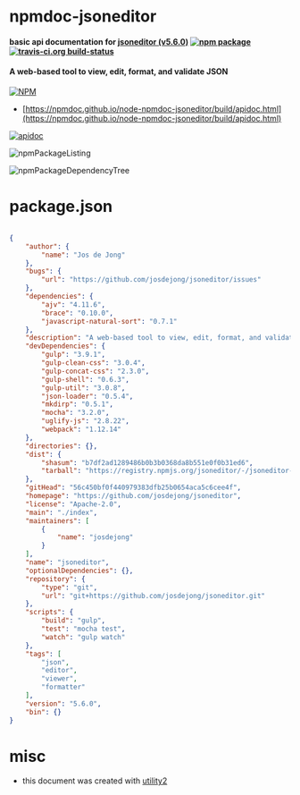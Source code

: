 # npmdoc-jsoneditor

#### basic api documentation for  [jsoneditor (v5.6.0)](https://github.com/josdejong/jsoneditor)  [![npm package](https://img.shields.io/npm/v/npmdoc-jsoneditor.svg?style=flat-square)](https://www.npmjs.org/package/npmdoc-jsoneditor) [![travis-ci.org build-status](https://api.travis-ci.org/npmdoc/node-npmdoc-jsoneditor.svg)](https://travis-ci.org/npmdoc/node-npmdoc-jsoneditor)

#### A web-based tool to view, edit, format, and validate JSON

[![NPM](https://nodei.co/npm/jsoneditor.png?downloads=true&downloadRank=true&stars=true)](https://www.npmjs.com/package/jsoneditor)

- [https://npmdoc.github.io/node-npmdoc-jsoneditor/build/apidoc.html](https://npmdoc.github.io/node-npmdoc-jsoneditor/build/apidoc.html)

[![apidoc](https://npmdoc.github.io/node-npmdoc-jsoneditor/build/screenCapture.buildCi.browser.%252Ftmp%252Fbuild%252Fapidoc.html.png)](https://npmdoc.github.io/node-npmdoc-jsoneditor/build/apidoc.html)

![npmPackageListing](https://npmdoc.github.io/node-npmdoc-jsoneditor/build/screenCapture.npmPackageListing.svg)

![npmPackageDependencyTree](https://npmdoc.github.io/node-npmdoc-jsoneditor/build/screenCapture.npmPackageDependencyTree.svg)



# package.json

```json

{
    "author": {
        "name": "Jos de Jong"
    },
    "bugs": {
        "url": "https://github.com/josdejong/jsoneditor/issues"
    },
    "dependencies": {
        "ajv": "4.11.6",
        "brace": "0.10.0",
        "javascript-natural-sort": "0.7.1"
    },
    "description": "A web-based tool to view, edit, format, and validate JSON",
    "devDependencies": {
        "gulp": "3.9.1",
        "gulp-clean-css": "3.0.4",
        "gulp-concat-css": "2.3.0",
        "gulp-shell": "0.6.3",
        "gulp-util": "3.0.8",
        "json-loader": "0.5.4",
        "mkdirp": "0.5.1",
        "mocha": "3.2.0",
        "uglify-js": "2.8.22",
        "webpack": "1.12.14"
    },
    "directories": {},
    "dist": {
        "shasum": "b7df2ad1289486b0b3b0368da8b551e0f0b31ed6",
        "tarball": "https://registry.npmjs.org/jsoneditor/-/jsoneditor-5.6.0.tgz"
    },
    "gitHead": "56c450bf0f440979383dfb25b0654aca5c6cee4f",
    "homepage": "https://github.com/josdejong/jsoneditor",
    "license": "Apache-2.0",
    "main": "./index",
    "maintainers": [
        {
            "name": "josdejong"
        }
    ],
    "name": "jsoneditor",
    "optionalDependencies": {},
    "repository": {
        "type": "git",
        "url": "git+https://github.com/josdejong/jsoneditor.git"
    },
    "scripts": {
        "build": "gulp",
        "test": "mocha test",
        "watch": "gulp watch"
    },
    "tags": [
        "json",
        "editor",
        "viewer",
        "formatter"
    ],
    "version": "5.6.0",
    "bin": {}
}
```



# misc
- this document was created with [utility2](https://github.com/kaizhu256/node-utility2)
